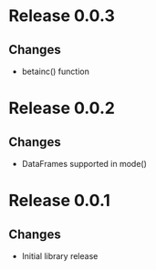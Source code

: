 # Release 0.0.3
## Changes
* betainc() function

# Release 0.0.2
## Changes
* DataFrames supported in mode()

# Release 0.0.1
## Changes
* Initial library release

